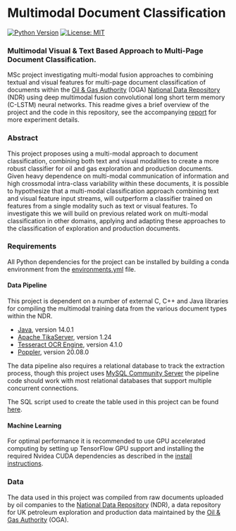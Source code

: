 # Multimodal Document Classification
[![Python Version](https://img.shields.io/badge/python-3.8-blue.svg)](https://github.com/justinbt1/Multimodal-Document-Classification)
[![License: MIT](https://img.shields.io/badge/License-MIT-green.svg)](https://opensource.org/licenses/MIT)

### Multimodal Visual & Text Based Approach to Multi-Page Document Classification.
MSc project investigating multi-modal fusion approaches to combining textual and visual features for multi-page document 
classification of documents within the [Oil & Gas Authority](https://www.ogauthority.co.uk/) 
(OGA) [National Data Repository](https://ndr.ogauthority.co.uk/dp/controller/PLEASE_LOGIN_PAGE) (NDR) using deep multimodal fusion
convolutional long short term memory (C-LSTM) neural networks. This readme gives a brief overview of the project and the code in 
this repository, see the accompanying 
[report](https://github.com/justinbt1/Multimodal-Document-Classification/blob/main/report/project_report.pdf) for more experiment 
details.

### Abstract
This project proposes using a multi-modal approach to document classification, combining both text and visual 
modalities to create a more robust classifier for oil and gas exploration and production documents. Given heavy 
dependence on multi-modal communication of information and high crossmodal intra-class variability within these 
documents, it is possible to hypothesize that a multi-modal classification approach combining text and visual feature 
input streams, will outperform a classifier trained on features from a single modality such as text or visual features. 
To investigate this we will build on previous related work on multi-modal classification in other domains, applying and 
adapting these approaches to the classification of exploration and production documents.

### Requirements
All Python dependencies for the project can be installed by building a conda environment from the 
[environments.yml](https://github.com/justinbt1/Multimodal-Document-Classification/blob/main/environment.yml) file.<br>

#### Data Pipeline
This project is dependent on a number of external C, C++ and Java libraries for compiling the multimodal training data 
from the various document types within the NDR.
- [Java](https://adoptopenjdk.net/), version 14.0.1 
- [Apache TikaServer](https://repo1.maven.org/maven2/org/apache/tika/tika-server/1.24/), version 1.24 
- [Tesseract OCR Engine](https://github.com/UB-Mannheim/tesseract/wiki), version 4.1.0
- [Poppler](https://poppler.freedesktop.org/), version 20.08.0

The data pipeline also requires a relational database to track the extraction process, though this project 
uses [MySQL Community Server](https://dev.mysql.com/downloads/mysql/) the pipeline code should work with most relational 
databases that support multiple concurrent connections.

The SQL script used to create the table used in this project can be found 
[here](https://github.com/justinbt1/Multimodal-Document-Classification/blob/main/scripts/create_table.sql).

#### Machine Learning
For optimal performance it is recommended to use GPU accelerated computing by setting up TensorFlow GPU support and 
installing the required Nvidea CUDA dependencies as described in the [install instructions](https://www.tensorflow.org/install/gpu).

### Data
The data used in this project was compiled from raw documents uploaded by oil companies to the 
[National Data Repository](https://ndr.ogauthority.co.uk/dp/controller/PLEASE_LOGIN_PAGE) (NDR), a data repository for 
UK petroleum exploration and production data maintained by the [Oil & Gas Authority](https://www.ogauthority.co.uk/) 
(OGA).
